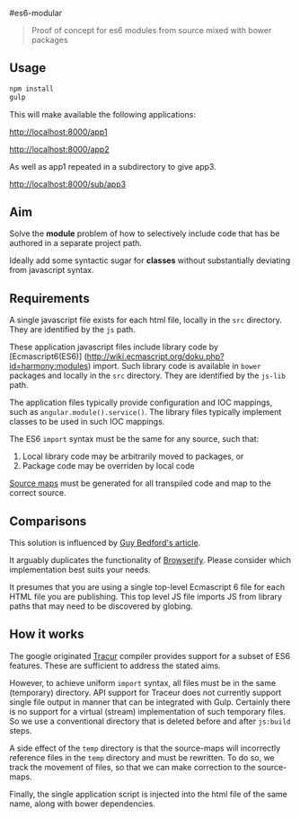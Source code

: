 #es6-modular

> Proof of concept for es6 modules from source mixed with bower packages

## Usage

```javascript
npm install
gulp
```

This will make available the following applications:

[http://localhost:8000/app1](http://localhost:8000/app1)

[http://localhost:8000/app2](http://localhost:8000/app2)

As well as app1 repeated in a subdirectory to give app3.

[http://localhost:8000/sub/app3](http://localhost:8000/sub/app3)

## Aim

Solve the **module** problem of how to selectively include code that has be authored in a separate project path.

Ideally add some syntactic sugar for **classes** without substantially deviating from javascript syntax.

## Requirements

A single javascript file exists for each html file, locally in the `src` directory. They are identified by the `js`
path.

These application javascript files include library code by [Ecmascript6(ES6)]
(http://wiki.ecmascript.org/doku.php?id=harmony:modules) import. Such library code is available in `bower` packages and
locally in the `src` directory. They are identified by the `js-lib` path.

The application files typically provide configuration and IOC mappings, such as `angular.module().service()`. The
library files typically implement classes to be used in such IOC mappings.

The ES6 `import` syntax must be the same for any source, such that:

1. Local library code may be arbitrarily moved to packages, or
2. Package code may be overriden by local code

[Source maps](http://blog.teamtreehouse.com/introduction-source-maps) must be generated for all transpiled code and map
to the correct source.

## Comparisons

This solution is influenced by [Guy Bedford's article](http://guybedford.com/practical-workflows-for-es6-modules).

It arguably duplicates the functionality of [Browserify](http://browserify.org/). Please consider which implementation
best suits your needs.

It presumes that you are using a single top-level Ecmascript 6 file for each HTML file you are publishing. This top
level JS file imports JS from library paths that may need to be discovered by globing.

## How it works

The google originated [Tracur](https://github.com/google/traceur-compiler) compiler provides support for a subset
of ES6 features. These are sufficient to address the stated aims.

However, to achieve uniform `import` syntax, all files must be in the same (temporary) directory. API support for
Traceur does not currently support single file output in manner that can be integrated with Gulp. Certainly
there is no support for a virtual (stream) implementation of such temporary files. So we use a conventional directory
that is deleted before and after `js:build` steps.

A side effect of the `temp` directory is that the source-maps will incorrectly reference files in the `temp` directory
and must be rewritten. To do so, we track the movement of files, so that we can make correction to the source-maps.

Finally, the single application script is injected into the html file of the same name, along with bower dependencies.
